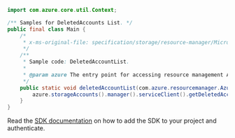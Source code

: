 ```java
import com.azure.core.util.Context;

/** Samples for DeletedAccounts List. */
public final class Main {
    /*
     * x-ms-original-file: specification/storage/resource-manager/Microsoft.Storage/stable/2021-09-01/examples/DeletedAccountList.json
     */
    /**
     * Sample code: DeletedAccountList.
     *
     * @param azure The entry point for accessing resource management APIs in Azure.
     */
    public static void deletedAccountList(com.azure.resourcemanager.AzureResourceManager azure) {
        azure.storageAccounts().manager().serviceClient().getDeletedAccounts().list(Context.NONE);
    }
}
```

Read the [SDK documentation](https://github.com/Azure/azure-sdk-for-java/blob/azure-resourcemanager_2.15.0/sdk/resourcemanager/azure-resourcemanager/README.md) on how to add the SDK to your project and authenticate.

